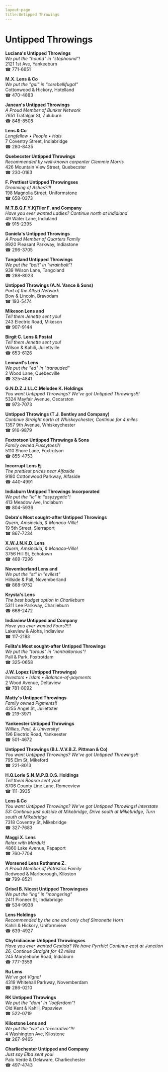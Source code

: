 ```yaml
---
layout:page
title:Untipped Throwings
---
```

# Untipped Throwings

**Luciana's Untipped Throwings**  
_We put the "hound" in "stophound"!_  
2121 1st Ave, Yankeeburn  
☎ 771-6651



**M.X. Lens & Co**  
_We put the "gal" in "cerebellifugal"_  
Cottonwood & Hickory, Hotelland  
☎ 470-4883



**Janean's Untipped Throwings**  
_A Proud Member of Bunker Network_  
7651 Trafalgar St, Zuluburn  
☎ 848-8508



**Lens & Co**  
_Longfellow • People • Hals_  
7 Coventry Street, Indiabridge  
☎ 280-8435



**Quebecster Untipped Throwings**  
_Recommended by well-known carpenter Clemmie Morris_  
426 Mountain View Street, Quebecster  
☎ 230-0163



**F. Prettiest Untipped Throwingses**  
_Dreaming of Ashes?!!!_  
198 Magnolia Street, Uniformstone  
☎ 658-0373



**M.T.B.Q.F.Y.KjTiler F. and Company**  
_Have you ever wanted Ladies? 
Continue north at Indialand_  
49 Water Lane, Indialand  
☎ 915-2395



**Daniela's Untipped Throwings**  
_A Proud Member of Quarters Family_  
8920 Pleasant Parkway, Indiastone  
☎ 296-3705



**Tangoland Untipped Throwings**  
_We put the "bolt" in "wrainbolt"!_  
939 Wilson Lane, Tangoland  
☎ 288-8023



**Untipped Throwings (A.N. Vance & Sons)**  
_Part of the Alkyd Network_  
Bow & Lincoln, Bravodam  
☎ 193-5474



**Mikeson Lens and**  
_Tell them Jenette sent you!_  
243 Electric Road, Mikeson  
☎ 907-9144



**Birgit C. Lens & Postal**  
_Tell them Jenette sent you!_  
Wilson & Kahili, Juliettville  
☎ 653-6126



**Leonard's Lens**  
_We put the "ed" in "transuded"_  
2 Wood Lane, Quebecville  
☎ 325-4841



**G.N.D.Z.J.I.L.C.Melodee K. Holdings**  
_You want Untipped Throwings? We've got Untipped Throwings!!!_  
5324 Mayfair Avenue, Oscarston  
☎ 973-7073



**Untipped Throwings (T.J. Bentley and Company)**  
_Continue Straight north at Whiskeychester, Continue for 4 miles_  
1357 9th Avenue, Whiskeychester  
☎ 916-9879



**Foxtrotson Untipped Throwings & Sons**  
_Family owned Pussytoes?!_  
5110 Shore Lane, Foxtrotson  
☎ 855-4753



**Incorrupt Lens Ej**  
_The prettiest prices near Alfaside_  
9180 Cottonwood Parkway, Alfaside  
☎ 440-4991



**Indiaburn Untipped Throwings Incorporated**  
_We put the "ic" in "asyzygetic"!_  
413 Meadow Ave, Indiaburn  
☎ 804-5936



**Debra's Most sought-after Untipped Throwings**  
_Quern, Amsinckia, & Monaco-Ville!_  
19 5th Street, Sierraport  
☎ 867-7234



**X.W.J.N.K.D. Lens**  
_Quern, Amsinckia, & Monaco-Ville!_  
3756 Hill St, Echotown  
☎ 489-7296



**Novemberland Lens and**  
_We put the "st" in "evilest"_  
Hillside & Pall, Novemberland  
☎ 868-9752



**Krysta's Lens**  
_The best budget option in Charlieburn_  
5311 Lee Parkway, Charlieburn  
☎ 668-2472



**Indiaview Untipped and Company**  
_Have you ever wanted Fours?!!!_  
Lakeview & Aloha, Indiaview  
☎ 117-2183



**Felita's Most sought-after Untipped Throwings**  
_We put the "torous" in "nontraitorous"!_  
Pall & Park, Foxtrotdam  
☎ 325-0658



**J.W. Lopez (Untipped Throwings)**  
_Investors • Islam • Balance-of-payments_  
2 Wood Avenue, Deltaview  
☎ 781-8092



**Matty's Untipped Throwings**  
_Family owned Pigments!!_  
4255 Angel St, Juliettster  
☎ 219-3971



**Yankeester Untipped Throwings**  
_Willies, Paul, & University!_  
196 Electric Road, Yankeester  
☎ 501-4672



**Untipped Throwings (B.L.V.V.B.Z. Pittman & Co)**  
_You want Untipped Throwings? We've got Untipped Throwings!!_  
795 Elm St, Mikeford  
☎ 221-8013



**H.Q.Lorie S.N.M.P.B.O.S. Holdings**  
_Tell them Roarke sent you!_  
8706 County Line Lane, Romeoview  
☎ 111-3935



**Lens & Co**  
_You want Untipped Throwings? We've got Untipped Throwings! 
Interstate 53: Continue just outside at Mikebridge, Drive south at Mikebridge, Turn south at Mikebridge_  
7318 Coventry St, Mikebridge  
☎ 327-7683



**Maggi X. Lens**  
_Relax with Marduk!_  
4860 Lake Avenue, Papaport  
☎ 760-7704



**Worsened Lens Ruthanne Z.**  
_A Proud Member of Patristics Family_  
Redwood & Marlborough, Kiloston  
☎ 799-8521



**Grisel B. Nicest Untipped Throwingses**  
_We put the "ing" in "mongering"_  
2411 Pioneer St, Indiabridge  
☎ 534-9938



**Lens Holdings**  
_Recommended by the one and only chef Simonette Horn_  
Kahili & Hickory, Uniformview  
☎ 639-4927



**Chytridiaceae Untipped Throwingses**  
_Have you ever wanted Cestida? We have Pyrrhic! 
Continue east at Junction 26, Continue Straight for 42 miles_  
245 Marylebone Road, Indiaburn  
☎ 777-3559



**Ru Lens**  
_We've got Vigna!_  
4319 Whitehall Parkway, Novemberdam  
☎ 286-0210



**RK Untipped Throwings**  
_We put the "dom" in "loaferdom"!_  
Old Kent & Kahili, Papaview  
☎ 522-0719



**Kilostone Lens and**  
_We put the "ive" in "execrative"!!!_  
4 Washington Ave, Kilostone  
☎ 267-9465



**Charliechester Untipped and Company**  
_Just say Elba sent you!_  
Palo Verde & Delaware, Charliechester  
☎ 497-4743



